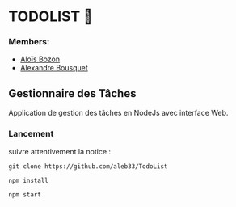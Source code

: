 # TODOLIST 📌

### Members:
- [Aloïs Bozon](https://github.com/Alois-B)
- [Alexandre Bousquet](https://github.com/aleb33)

## Gestionnaire des Tâches 
Application de gestion des tâches en NodeJs avec interface Web.

### Lancement
suivre attentivement la notice :

```shell
git clone https://github.com/aleb33/TodoList
```
```shell
npm install 
```
```shell
npm start
```
